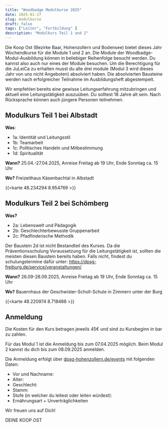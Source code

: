 ```yaml
---
title: "Woodbadge Modulkurse 2025"
date: 2025-01-27
slug: modulkurse
draft: false
tags: ["Leiter", "Fortbildung" ]
description: "Modulkurs Teil 1 und 2"
---
```


Die Koop Ost (Bezirke Baar, Hohenzollern und Bodensee) bietet dieses Jahr Wochendkurse für die Module 1 und 2 an.
Die Module der Woodbadge-Modul-Ausbildung können in beliebiger Reihenfolge besucht werden. Du kannst also auch nur eines der Module besuchen.
Um die Berechtigung für die JuLeiCa zu erhalten musst du alle drei module (Modul 3 wird dieses Jahr von uns nicht Angeboten) absolviert haben. Die absolvierten Bausteine  werden nach erfolgreicher Teilnahme im Ausbildungsheft abgestempelt.

Wir empfehlen bereits eine gewisse Leitungserfahrung mitzubringen und aktuell eine Leitungstätigkeit auszuüben.
Du solltest 18 Jahre alt sein. Nach Rücksprache können auch jüngere Personen teilnehmen.


## Modulkurs Teil 1 bei Albstadt

**Was**:

- 1a: Identität und Leitungsstil
- 1b: Teamarbeit
- 1c: Politisches Handeln und Mitbestimmung
- 1d: Spiritualität

**Wann?** 25.04.-27.04.2025, Anreise Freitag ab 19 Uhr, Ende Sonntag ca. 15 Uhr

**Wo?** Freizeithaus Käsenbachtal in Albstadt

{{<karte 48.234294 8.954769 >}}

## Modulkurs Teil 2 bei Schömberg

**Was?**

- 2a: Lebenswelt und Pädagogik
- 2b: Geschlechterbewusste Gruppenarbeit
- 2c: Pfadfinderische Methodik

Der Baustein 2d ist nicht Bestandteil des Kurses. Da die Präventionsschulung Voraussetzung für die Leitungstätigkeit ist, sollten die meisten diesen Baustein bereits haben. Falls nicht, findest du schulungstermine dafür unter: https://dpsg-freiburg.de/service/veranstaltungen/

**Wann?** 26.09-28.09.2025, Anreise Freitag ab 19 Uhr, Ende Sonntag ca. 15 Uhr

**Wo?** Bauernhaus der Geschwister-Scholl-Schule in Zimmern unter der Burg

{{<karte 48.220974 8.718488 >}}

## Anmeldung

Die Kosten für den Kurs betragen jeweils 45€ und sind zu Kursbeginn in bar zu zahlen.

Für das Modul 1 ist die Anmeldung bis zum 07.04.2025 möglich. Beim Modul 2 kannst du dich bis zum 08.09.2025 anmelden.

Die Anmeldung erfolgt úber  [dpsg-hohenzollern.de/events](https://dpsg-hohenzollern.de/events) mit folgenden Daten:

- Vor und Nachname:
- Alter:
- Geschlecht:
- Stamm:
- Stufe (in welcher du leitest oder leiten würdest):
- Ernährungsart + Unverträglichkeiten


Wir freuen uns auf Dich!

DEINE KOOP OST
